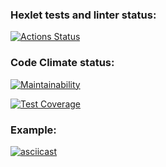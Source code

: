 ### Hexlet tests and linter status:
[![Actions Status](https://github.com/georgy-p/frontend-project-lvl2/workflows/hexlet-check/badge.svg)](https://github.com/georgy-p/frontend-project-lvl2/actions)

### Code Climate status:
[![Maintainability](https://api.codeclimate.com/v1/badges/203bfb8ebcf849dca3ea/maintainability)](https://codeclimate.com/github/georgy-p/frontend-project-lvl2/maintainability)

[![Test Coverage](https://api.codeclimate.com/v1/badges/203bfb8ebcf849dca3ea/test_coverage)](https://codeclimate.com/github/georgy-p/frontend-project-lvl2/test_coverage)

### Example:
[![asciicast](https://asciinema.org/a/444721.svg)](https://asciinema.org/a/444721)
